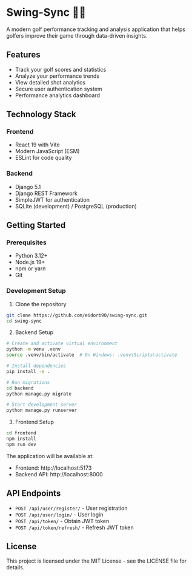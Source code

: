 # Swing-Sync 🏌️‍♂️

A modern golf performance tracking and analysis application that helps golfers improve their game through data-driven insights.

## Features

- Track your golf scores and statistics
- Analyze your performance trends
- View detailed shot analytics
- Secure user authentication system
- Performance analytics dashboard

## Technology Stack

### Frontend

- React 19 with Vite
- Modern JavaScript (ESM)
- ESLint for code quality

### Backend

- Django 5.1
- Django REST Framework
- SimpleJWT for authentication
- SQLite (development) / PostgreSQL (production)

## Getting Started

### Prerequisites

- Python 3.12+
- Node.js 19+
- npm or yarn
- Git

### Development Setup

1. Clone the repository

```bash
git clone https://github.com/eidorb90/swing-sync.git
cd swing-sync
```

2. Backend Setup

```bash
# Create and activate virtual environment
python -m venv .venv
source .venv/bin/activate  # On Windows: .venv\Scripts\activate

# Install dependencies
pip install -e .

# Run migrations
cd backend
python manage.py migrate

# Start development server
python manage.py runserver
```

3. Frontend Setup

```bash
cd frontend
npm install
npm run dev
```

The application will be available at:

- Frontend: http://localhost:5173
- Backend API: http://localhost:8000

## API Endpoints

- `POST /api/user/register/` - User registration
- `POST /api/user/login/` - User login
- `POST /api/token/` - Obtain JWT token
- `POST /api/token/refresh/` - Refresh JWT token

## License

This project is licensed under the MIT License - see the LICENSE file for details.
